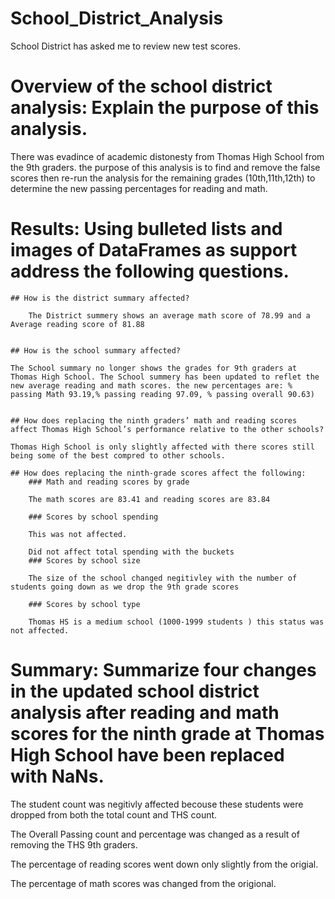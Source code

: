 # School_District_Analysis
School District has asked me to review new test scores. 


# Overview of the school district analysis: Explain the purpose of this analysis.

There was evadince of academic distonesty from Thomas High School from the 9th graders. the purpose of this analysis is to find and remove the false scores then re-run the analysis for the remaining grades (10th,11th,12th) to determine the new passing percentages for reading and math. 

# Results: Using bulleted lists and images of DataFrames as support address the following questions.
    ## How is the district summary affected?

        The District summery shows an average math score of 78.99 and a Average reading score of 81.88
    

    ## How is the school summary affected?
    
    The School summary no longer shows the grades for 9th graders at Thomas High School. The School summery has been updated to reflet the new average reading and math scores. the new percentages are: % passing Math 93.19,% passing reading 97.09, % passing overall 90.63)


    ## How does replacing the ninth graders’ math and reading scores affect Thomas High School’s performance relative to the other schools?

    Thomas High School is only slightly affected with there scores still being some of the best compred to other schools. 

    ## How does replacing the ninth-grade scores affect the following:
        ### Math and reading scores by grade
        
        The math scores are 83.41 and reading scores are 83.84

        ### Scores by school spending

        This was not affected.

        Did not affect total spending with the buckets 
        ### Scores by school size

        The size of the school changed negitivley with the number of students going down as we drop the 9th grade scores 

        ### Scores by school type

        Thomas HS is a medium school (1000-1999 students ) this status was not affected. 

# Summary: Summarize four changes in the updated school district analysis after reading and math scores for the ninth grade at Thomas High School have been replaced with NaNs.

The student count was negitivly affected becouse these students were dropped from both the total count and THS count.

The Overall Passing count and percentage was changed as a result of removing the THS 9th graders. 

The percentage of reading scores went down only slightly from the origial. 

The percentage of math scores was changed from the origional. 







